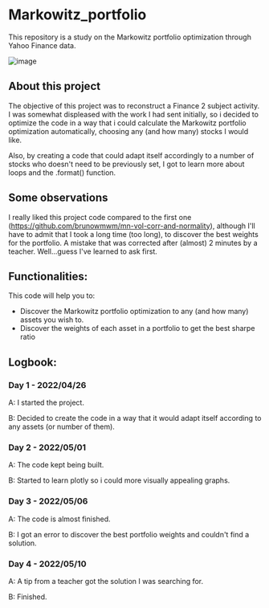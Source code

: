 # Markowitz_portfolio
This repository is a study on the Markowitz portfolio optimization through Yahoo Finance data.

![image](https://user-images.githubusercontent.com/76531495/167670098-f486d2fd-1020-4ba5-9453-0ae745c656c2.png)

## About this project

The objective of this project was to reconstruct a Finance 2 subject activity. I was somewhat displeased with the work I had sent initially, so i decided to optimize the code in a way that i could calculate the Markowitz portfolio optimization automatically, choosing any (and how many) stocks I would like.

Also, by creating a code that could adapt itself accordingly to a number of stocks who doesn't need to be previously set, I got to learn more about loops and the .format() function.

## Some observations

I really liked this project code compared to the first one (https://github.com/brunowmwm/mn-vol-corr-and-normality), although I'll have to admit that I took a long time (too long), to discover the best weights for the portfolio. A mistake that was corrected after (almost) 2 minutes by a teacher. Well...guess I've learned to ask first.

## Functionalities:

This code will help you to:
- Discover the Markowitz portfolio optimization to any (and how many) assets you wish to.
- Discover the weights of each asset in a portfolio to get the best sharpe ratio

## Logbook:

### Day 1 - 2022/04/26

A: I started the project.

B: Decided to create the code in a way that it would adapt itself according to any assets (or number of them).

### Day 2 - 2022/05/01

A: The code kept being built.

B: Started to learn plotly so i could more visually appealing graphs.

### Day 3 - 2022/05/06

A: The code is almost finished.

B: I got an error to discover the best portfolio weights and couldn't find a solution.

### Day 4 - 2022/05/10

A: A tip from a teacher got the solution I was searching for.

B: Finished.
